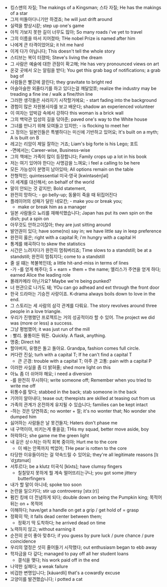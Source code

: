 * 킹스맨의 자질; The makings of a Kingsman; 스타 자질; He has the makings of a star
* 그저 떠돌아다니기만 하겠죠; he will just drift around
* 실력을 향상시칻; step up one's game
* 아직 가보지 못한 길이 너무도 많아; So many roads i've yet to travel
* 그의 이름을 따서 지어졌따; THe nobel Prize is named after him
* 나에게 큰 타격이었어요; it hit me hard
* 이게 다가 아닙니다; This doesn't tell the whole story
* 스티브는 복이 터졌따; Steve's living the dream
* 그 사람은 예술에 대한 관점이 확고해; He has very pronounced views on art
* 온갖 곳에서 오는 알림을 받다; You get this grab bag of notifications; a grab bag of
* 사람들은 빨강에 끌린다; they gravitate to bright red
* 아슬아슬한 외줄타기를 하고 있다는걸 깨달았쬬; realize the industry may be treading a fine ine / walk a fine/thin line
* 그러한 생각들은 사라지기 시작할거에요; - start fading into the background
* 경험이 많은 자원봉사자를 보고 배운다; shadow an experienced volunteer
* 이 여자는 압박감 속에서 강하다 this woman is a brick wall
* 그의 백악관 입성의 길을 닦아준; paved one's way to the White house
* 그녀를 만나기 위해 모여들고 있지만; - is flocking to meet her
* 그 정의는 일본인들은 특별하다는 미신에 기반하고 있어요; It's built on a myth; A is built on B
* 레고는 리암이 제일 잘하는 거죠; Liam's big forte is his Lego; 포트
* -면에서는; Career-wise, Business-wise
* 그의 책에는 가족이 많이 등장합니다; Family crops up a lot in his book
* 저는 여기 있어야 한다는 사명감을 느껴요; i feel a calling to be here
* 모든 가능성이 분명히 남아있따; All options remain on the table
* 전형적인; quintessential 미국·영국 [kwìntəsénʃəl]
* 이 세계를 대신해서; on behalf of the world
* 말이 안되는 것 같지만; Bold statement, 
* 완전히 망하다; - go belly-up; 동물이 죽을 때 뒤집어진다
* 플레이어의 성패가 달린 네모칸; - make you or break you; 
	* make or break him as a manager
* 일본 사람들으 뇨리를 재해석했습니다; Japan has put its own spin on the dish; put a spin on
* 아무것도 안하고이잖아; they are just sitting around
* 발언권이 있다; have some(no) say in; we have little say in leep preference
* 완전히 옳은; right with a capital R; i'm hungry with a capital H
* 통계를 왜곡하다 to skew the statistics 
* 시간은 느려지다가 완전히 멈춰버리죠; Time slows to a standstill; be at a standstill; 완전히 멈춰지다; come to a standstill
* 줄 설 떄는 복불복인데; a little hit-and-miss in terms of lines
* -가 -를 얻게 해주다; S + earn + them + the name; 엘리스가 주연을 얻게 하다; earned Alice the leading role
* 몰래카메라 아닌가요? Maybe we're being punked?
* 너 현관으로 나가도 돼; YOu can go adhead and ext through the front door
* 한국 드라마는 기승전 사랑이죠. K-drama always boils down to love in the end.
* 그 스토리는 세 사람의 삼각 관계를 다뤄요. The story revolves around three people in a love triangle.
* 우리가 진행했던 프로젝트는 거의 성공적이라 할 수 있어. The project we did was (more or less) a success.
* 그냥 평범했어; it was just run of the mill
*  : 빨리. 물통이든 뭐든. Quickly. A flask, anything.
* 명중; Direct hit
* 할아버지, 유행은 돌고 돌아요. Grandpa, fashion comes full circle.
* 커다란 진실; turh with a capital T; If he can't find a capital T
	* 큰 곤경: trouble with a capital T; 아주 큰 고통: pain with a capital P
* 이러한 사실을 좀 더 밝혀줄; shed more light on this
* 아뇨 좀 더 쉬어야 해요; i need a diversion
* -를 완전히 무시하다; write someone off; Remember when you tried to write me off
* 뒤통수를 맞다; stabbed in the back; stab someone in the back
* 기어이 알아내다; tease out; therepists are skilled at teasing out from us
* 가족의 관계가 온전하게 유지될 수 있습니다; families can be kept intact
* -하는 것은 당연하죠; no wonter + 절; it's no wonter that; No wonder she dumped him
* 싫어하는 사람들은 날 못건들지; Haters don't phase me
* 내 구역이야, 비키는게 좋을걸; THis my squad, better move aside, boy
* 허락하다; she game me the green light
* 내 깉은 상ㅇ처는 아직 회복 중이야; Hurt me to the core
	* 이 배는 안쪽까지 썩었어; THe pear is rotten to the core
* 타당한 이유들이라는 걸 약속드릴 수 있어요; they're all legitimate reasons  [lɪˈdʒɪtɪmət]
* 서투르다; be a klutz 미국식 [klʌts]; have clumsy fingers
	* 칠칠맞지 못하게 뭘 계속 떨어뜨리는구나; you got some jittery butterfingers
* 내가 할 말이 아니네; spoke too soon
* 논란을 일으키다; stir up controversy  [stɜː(r)]
* 펌킨 킹에 더 전념하게 되다; double down on being the Pumpkin king; 목적어 뒤는 on + 목적어
* 이해하다; have/get a handle on get a grip / get hold of = grasp
* 정확히 딱; it falls dead center between them; 
	* 정확기 딱 도착하다; he arrived dead on time
* 노력하지 않고; without earning it
* 순전히 운이 좋아 맞추다; if you guess by pure luck / pure chance / pure coincidence
* 우리의 열정은 섯히 줄어들기 시작했다; out enthusiasm began to ebb away
* 학자금을 다 갚다; managed to pay off all her student loans
	* 결식을 맺다; his work paid off in the end
* 나약한 실패다; a weak failure
* 비겁한 변명입니다;  [káuərdli] that's a cowardly excuse
* 고양이를 발견했습니다; i potted a cat
